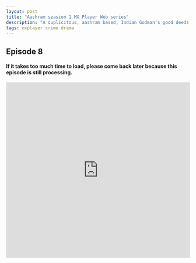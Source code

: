 ```yaml
---
layout: post
title: "Aashram seasion 1 MX Player Web series"
description: "A duplicitous, aashram based, Indian Godman's good deeds serve activities criminal and unholy, such as rapes, murders, drugs, vote bank politics and forced male emasculation."
tags: mxplayer crime drama
---
```


## Episode 8

#### If it takes too much time to load, please come back later because this episode is still processing.

<div class="responsive-container">
<iframe src="https://drive.google.com/file/d/1P9Fy2SIGLxrvyXQbDr9RwCP-UDe5vpjv/preview" frameborder="0" marginwidth="0" marginheight="0" scrolling="NO" width="100%" height="480" allowfullscreen></iframe>
<div style="width: 80px; height: 80px; position: absolute; opacity: 0; right: 0px; top: 0px;"> </div></div>
